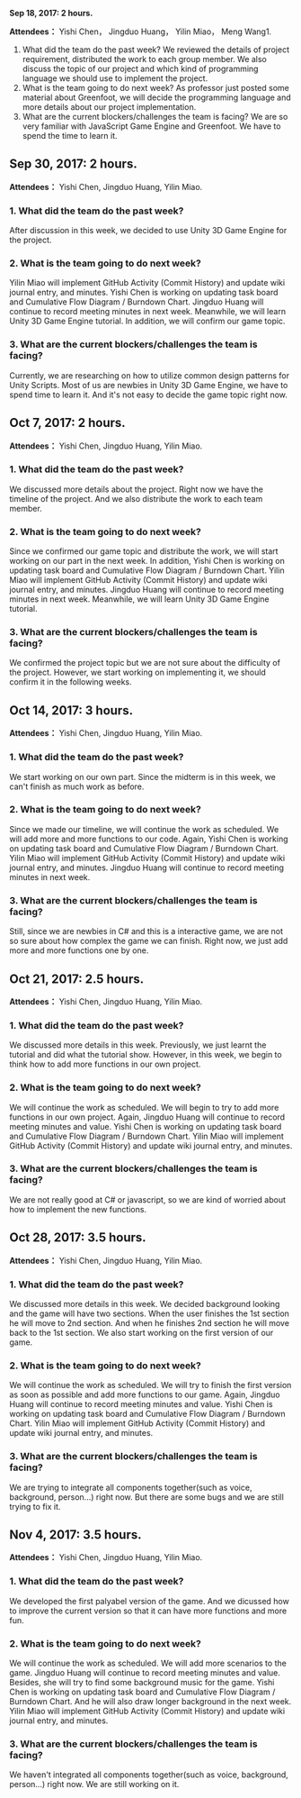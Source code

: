 **Sep 18, 2017: 2 hours.**

**Attendees：** Yishi Chen， Jingduo Huang， Yilin Miao， Meng Wang1.  
1.  What did the team do the past week?
We reviewed the details of project requirement, distributed the work to each group member. We also discuss the topic of our project and which kind of programming language we should use to implement the project.
2.  What is the team going to do next week?
As professor just posted some material about Greenfoot, we will decide the programming language and more details about our project implementation.
3.  What are the current blockers/challenges the team is facing?
We are so very familiar with JavaScript Game Engine and Greenfoot. We have to spend the time to learn it.

## **Sep 30, 2017: 2 hours.**

**Attendees：** Yishi Chen, Jingduo Huang, Yilin Miao.
### 1.  What did the team do the past week?
After discussion in this week, we decided to use Unity 3D Game Engine for the project.
### 2.  What is the team going to do next week?
Yilin Miao will implement GitHub Activity (Commit History) and update wiki journal entry, and minutes. Yishi Chen is working on updating task board and Cumulative Flow Diagram / Burndown Chart. Jingduo Huang will continue to record meeting minutes in next week. Meanwhile, we will learn Unity 3D Game Engine tutorial. In addition, we will confirm our game topic. 
### 3.  What are the current blockers/challenges the team is facing?
Currently, we are researching on how to utilize common design patterns for Unity Scripts. Most of us are newbies in Unity 3D Game Engine, we have to spend time to learn it. And it's not easy to decide the game topic right now.


## **Oct 7, 2017: 2 hours.**

**Attendees：** Yishi Chen, Jingduo Huang, Yilin Miao.
### 1.  What did the team do the past week?
We discussed more details about the project. Right now we have the timeline of the project. And we also distribute the work to each team member.
### 2.  What is the team going to do next week?
Since we confirmed our game topic and distribute the work, we will start working on our part in the next week. In addition,  Yishi Chen is working on updating task board and Cumulative Flow Diagram / Burndown Chart. Yilin Miao will implement GitHub Activity (Commit History) and update wiki journal entry, and minutes.  Jingduo Huang will continue to record meeting minutes in next week. Meanwhile, we will learn Unity 3D Game Engine tutorial.
### 3.  What are the current blockers/challenges the team is facing?
We confirmed the project topic but we are not sure about the difficulty of the project. However, we start working on implementing it, we should confirm it in the following weeks.


## **Oct 14, 2017: 3 hours.**

**Attendees：** Yishi Chen, Jingduo Huang, Yilin Miao.
### 1.  What did the team do the past week?
We start working on our own part. Since the midterm is in this week, we can't finish as much work as before. 
### 2.  What is the team going to do next week?
Since we made our timeline, we will continue the work as scheduled. We will add more and more functions to our code.
Again,  Yishi Chen is working on updating task board and Cumulative Flow Diagram / Burndown Chart. Yilin Miao will implement GitHub Activity (Commit History) and update wiki journal entry, and minutes.  Jingduo Huang will continue to record meeting minutes in next week.
### 3.  What are the current blockers/challenges the team is facing?
Still, since we are newbies in C# and this is a interactive game, we are not so sure about how complex the game we can finish. Right now, we just add more and more functions one by one. 


## **Oct 21, 2017: 2.5 hours.**

**Attendees：** Yishi Chen, Jingduo Huang, Yilin Miao.
### 1.  What did the team do the past week?
We discussed more details in this week. Previously, we just learnt the tutorial and did what the tutorial show. However, in this week, we begin to think how to add more functions in our own project.
### 2.  What is the team going to do next week?
We will continue the work as scheduled. We will begin to try to add more functions in our own project. 
Again,  Jingduo Huang will continue to record meeting minutes and value. Yishi Chen is working on updating task board and Cumulative Flow Diagram / Burndown Chart. Yilin Miao will implement GitHub Activity (Commit History) and update wiki journal entry, and minutes.  
### 3.  What are the current blockers/challenges the team is facing?
We are not really good at C# or javascript, so we are kind of worried about how to implement the new functions.


## **Oct 28, 2017: 3.5 hours.**

**Attendees：** Yishi Chen, Jingduo Huang, Yilin Miao.
### 1.  What did the team do the past week?
We discussed more details in this week. We decided background looking and the game will have two sections. When the user finishes the 1st section he will move to 2nd section. And when he finishes 2nd section he will move back to the 1st section. We also start working on the first version of our game.

### 2.  What is the team going to do next week?
We will continue the work as scheduled. We will try to finish the first version as soon as possible and add more functions to our game. 
Again,  Jingduo Huang will continue to record meeting minutes and value. Yishi Chen is working on updating task board and Cumulative Flow Diagram / Burndown Chart. Yilin Miao will implement GitHub Activity (Commit History) and update wiki journal entry, and minutes.  
### 3.  What are the current blockers/challenges the team is facing?
We are trying to integrate all components together(such as voice, background, person...) right now. But there are some bugs and we are still trying to fix it. 

## **Nov 4, 2017: 3.5 hours.**
 
 **Attendees：** Yishi Chen, Jingduo Huang, Yilin Miao.
 ### 1.  What did the team do the past week?
 We developed the first palyabel version of the game. And we dicussed how to improve the current version so that it can have more functions and more fun. 
 
 ### 2.  What is the team going to do next week?
 We will continue the work as scheduled. We will add more scenarios to the game. 
 Jingduo Huang will continue to record meeting minutes and value. Besides, she will try to find some background music for the game. Yishi Chen is working on updating task board and Cumulative Flow Diagram / Burndown Chart. And he will also draw longer background in the next week. Yilin Miao will implement GitHub Activity (Commit History) and update wiki journal entry, and minutes.  
 ### 3.  What are the current blockers/challenges the team is facing?
 We haven't integrated all components together(such as voice, background, person...) right now. We are still working on it. 
